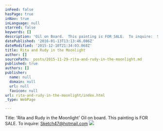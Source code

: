 ```yaml
---
inFeed: false
hasPage: true
inNav: true
inLanguage: null
starred: false
keywords: []
description: 'Oil on Board.  This painting is FOR SALE.  To inquire:  Sketch47@hotmail.com'
datePublished: '2016-01-13T13:13:46.086Z'
dateModified: '2015-12-10T21:34:03.068Z'
title: Rita and Rudy in the Moonlight
author: []
sourcePath: _posts/2015-11-29-rita-and-rudy-in-the-moonlight.md
published: true
authors: []
publisher:
  name: null
  domain: null
  url: null
  favicon: null
url: rita-and-rudy-in-the-moonlight/index.html
_type: WebPage

---
```

Title:  'Rita and Rudy in the Moonlight'  Oil on board.  This painting is FOR SALE.  To inquire:  Sketch47@hotmail.com
![](https://s3-us-west-2.amazonaws.com/the-grid-img/p/6e8d1d57cc2ddfbb7c5140e29eafe1c59309c046.jpg)